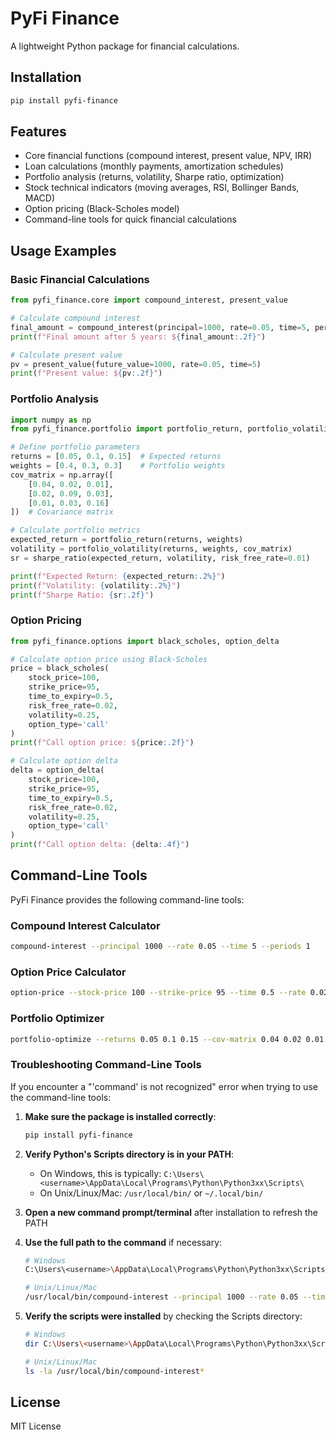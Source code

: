 # PyFi Finance

A lightweight Python package for financial calculations.

## Installation

```bash
pip install pyfi-finance
```

## Features

- Core financial functions (compound interest, present value, NPV, IRR)
- Loan calculations (monthly payments, amortization schedules)
- Portfolio analysis (returns, volatility, Sharpe ratio, optimization)
- Stock technical indicators (moving averages, RSI, Bollinger Bands, MACD)
- Option pricing (Black-Scholes model)
- Command-line tools for quick financial calculations

## Usage Examples

### Basic Financial Calculations

```python
from pyfi_finance.core import compound_interest, present_value

# Calculate compound interest
final_amount = compound_interest(principal=1000, rate=0.05, time=5, periods_per_year=1)
print(f"Final amount after 5 years: ${final_amount:.2f}")

# Calculate present value
pv = present_value(future_value=1000, rate=0.05, time=5)
print(f"Present value: ${pv:.2f}")
```

### Portfolio Analysis

```python
import numpy as np
from pyfi_finance.portfolio import portfolio_return, portfolio_volatility, sharpe_ratio

# Define portfolio parameters
returns = [0.05, 0.1, 0.15]  # Expected returns
weights = [0.4, 0.3, 0.3]    # Portfolio weights
cov_matrix = np.array([
    [0.04, 0.02, 0.01],
    [0.02, 0.09, 0.03],
    [0.01, 0.03, 0.16]
])  # Covariance matrix

# Calculate portfolio metrics
expected_return = portfolio_return(returns, weights)
volatility = portfolio_volatility(returns, weights, cov_matrix)
sr = sharpe_ratio(expected_return, volatility, risk_free_rate=0.01)

print(f"Expected Return: {expected_return:.2%}")
print(f"Volatility: {volatility:.2%}")
print(f"Sharpe Ratio: {sr:.2f}")
```

### Option Pricing

```python
from pyfi_finance.options import black_scholes, option_delta

# Calculate option price using Black-Scholes
price = black_scholes(
    stock_price=100,
    strike_price=95,
    time_to_expiry=0.5,
    risk_free_rate=0.02,
    volatility=0.25,
    option_type='call'
)
print(f"Call option price: ${price:.2f}")

# Calculate option delta
delta = option_delta(
    stock_price=100,
    strike_price=95,
    time_to_expiry=0.5,
    risk_free_rate=0.02,
    volatility=0.25,
    option_type='call'
)
print(f"Call option delta: {delta:.4f}")
```

## Command-Line Tools

PyFi Finance provides the following command-line tools:

### Compound Interest Calculator

```bash
compound-interest --principal 1000 --rate 0.05 --time 5 --periods 1
```

### Option Price Calculator

```bash
option-price --stock-price 100 --strike-price 95 --time 0.5 --rate 0.02 --volatility 0.25 --type call --show-delta
```

### Portfolio Optimizer

```bash
portfolio-optimize --returns 0.05 0.1 0.15 --cov-matrix 0.04 0.02 0.01 0.02 0.09 0.03 0.01 0.03 0.16 --risk-free-rate 0.01
```

### Troubleshooting Command-Line Tools

If you encounter a "'command' is not recognized" error when trying to use the command-line tools:

1. **Make sure the package is installed correctly**:
   ```bash
   pip install pyfi-finance
   ```

2. **Verify Python's Scripts directory is in your PATH**:
   - On Windows, this is typically: `C:\Users\<username>\AppData\Local\Programs\Python\Python3xx\Scripts\`
   - On Unix/Linux/Mac: `/usr/local/bin/` or `~/.local/bin/`

3. **Open a new command prompt/terminal** after installation to refresh the PATH

4. **Use the full path to the command** if necessary:
   ```bash
   # Windows
   C:\Users\<username>\AppData\Local\Programs\Python\Python3xx\Scripts\compound-interest.exe --principal 1000 --rate 0.05 --time 5
   
   # Unix/Linux/Mac
   /usr/local/bin/compound-interest --principal 1000 --rate 0.05 --time 5
   ```

5. **Verify the scripts were installed** by checking the Scripts directory:
   ```bash
   # Windows
   dir C:\Users\<username>\AppData\Local\Programs\Python\Python3xx\Scripts\compound-interest*
   
   # Unix/Linux/Mac
   ls -la /usr/local/bin/compound-interest*
   ```

## License

MIT License 